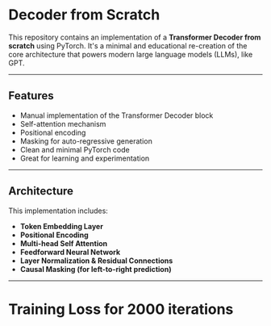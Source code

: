 # Decoder from Scratch

This repository contains an implementation of a **Transformer Decoder from scratch** using PyTorch. It's a minimal and educational re-creation of the core architecture that powers modern large language models (LLMs), like GPT.

---

##  Features

- Manual implementation of the Transformer Decoder block
- Self-attention mechanism
- Positional encoding
- Masking for auto-regressive generation
- Clean and minimal PyTorch code
- Great for learning and experimentation

---

## Architecture

This implementation includes:

- **Token Embedding Layer**
- **Positional Encoding**
- **Multi-head Self Attention**
- **Feedforward Neural Network**
- **Layer Normalization & Residual Connections**
- **Causal Masking (for left-to-right prediction)**

---

# Training Loss for 2000 iterations


